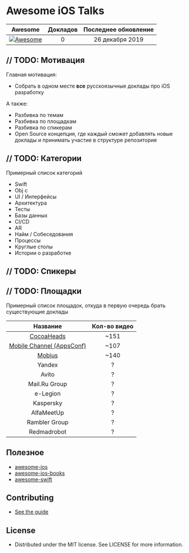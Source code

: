 # Awesome iOS Talks

| Awesome | Докладов | Последнее обновление |
| :-: | :-: | :-: |
| [![Awesome](https://cdn.rawgit.com/sindresorhus/awesome/d7305f38d29fed78fa85652e3a63e154dd8e8829/media/badge.svg)](https://github.com/sindresorhus/awesome) | 0 | 26 декабря 2019

## // TODO: Мотивация

Главная мотивация:
- Собрать в одном месте **все** русскоязычные доклады про iOS разработку

А также:

- Разбивка по темам
- Разбивка по площадкам
- Разбивка по спикерам
- Open Source концепция, где каждый сможет добавлять новые доклады и принимать участие в структуре репозитория


## // TODO: Категории

Примерный список категорий
* Swift
* Obj c
* UI / Интерфейсы
* Архитектура
* Тесты
* Базы данных
* CI/CD
* AR
* Найм / Собеседования
* Процессы
* Круглые столы
* Истории о разработке

## // TODO: Спикеры


## // TODO: Площадки

Примерный список площадок, откуда в первую очередь брать существующие доклады

| Название | Кол-во видео | 
| :-: | :-: |
| [CocoaHeads](https://www.youtube.com/channel/UCPZtkJkHv_3pPC0veurLQ6Q) | ~151
| [Mobile Channel (AppsConf)](https://www.youtube.com/channel/UCP8MtCo2ZcrJc7_Zhcjym9g) | ~107
| [Mobius](https://www.youtube.com/channel/UCG70q1HRspLdd93HW94WS-A) | ~140
| Yandex | ?
| Avito | ?
| Mail.Ru Group | ?
| e-Legion | ?
| Kaspersky | ?
| AlfaMeetUp | ?
| Rambler Group | ?
| Redmadrobot | ?


## Полезное

- [awesome-ios](https://github.com/vsouza/awesome-ios)
- [awesome-ios-books](https://github.com/bystritskiy/awesome-ios-books)
- [awesome-swift](https://github.com/matteocrippa/awesome-swift)

## Contributing

- [See the guide](https://github.com/bystritskiy/awesome-ios-talks/blob/master/CONTRIBUTING.md)

## License

- Distributed under the MIT license. See LICENSE for more information.